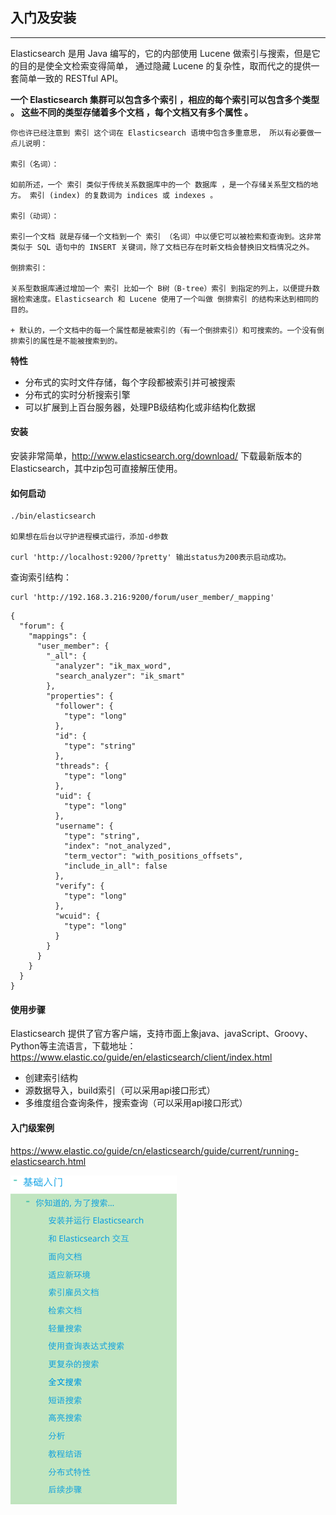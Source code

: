 ## 入门及安装


---
Elasticsearch 是用 Java 编写的，它的内部使用 Lucene 做索引与搜索，但是它的目的是使全文检索变得简单， 通过隐藏 Lucene 的复杂性，取而代之的提供一套简单一致的 RESTful API。

**一个 Elasticsearch 集群可以包含多个索引 ，相应的每个索引可以包含多个类型 。 这些不同的类型存储着多个文档 ，每个文档又有多个属性 。**

```
你也许已经注意到 索引 这个词在 Elasticsearch 语境中包含多重意思， 所以有必要做一点儿说明：

索引（名词）：

如前所述，一个 索引 类似于传统关系数据库中的一个 数据库 ，是一个存储关系型文档的地方。 索引 (index) 的复数词为 indices 或 indexes 。

索引（动词）：

索引一个文档 就是存储一个文档到一个 索引 （名词）中以便它可以被检索和查询到。这非常类似于 SQL 语句中的 INSERT 关键词，除了文档已存在时新文档会替换旧文档情况之外。

倒排索引：

关系型数据库通过增加一个 索引 比如一个 B树（B-tree）索引 到指定的列上，以便提升数据检索速度。Elasticsearch 和 Lucene 使用了一个叫做 倒排索引 的结构来达到相同的目的。

+ 默认的，一个文档中的每一个属性都是被索引的（有一个倒排索引）和可搜索的。一个没有倒排索引的属性是不能被搜索到的。
```


**特性**

* 分布式的实时文件存储，每个字段都被索引并可被搜索
* 分布式的实时分析搜索引擎
* 可以扩展到上百台服务器，处理PB级结构化或非结构化数据

#### 安装

安装非常简单，http://www.elasticsearch.org/download/ 下载最新版本的Elasticsearch，其中zip包可直接解压使用。



####  如何启动

```
./bin/elasticsearch

如果想在后台以守护进程模式运行，添加-d参数

curl 'http://localhost:9200/?pretty' 输出status为200表示启动成功。
```
	
查询索引结构：

```
curl 'http://192.168.3.216:9200/forum/user_member/_mapping'
```

```
{
  "forum": {
    "mappings": {
      "user_member": {
        "_all": {
          "analyzer": "ik_max_word",
          "search_analyzer": "ik_smart"
        },
        "properties": {
          "follower": {
            "type": "long"
          },
          "id": {
            "type": "string"
          },
          "threads": {
            "type": "long"
          },
          "uid": {
            "type": "long"
          },
          "username": {
            "type": "string",
            "index": "not_analyzed",
            "term_vector": "with_positions_offsets",
            "include_in_all": false
          },
          "verify": {
            "type": "long"
          },
          "wcuid": {
            "type": "long"
          }
        }
      }
    }
  }
}
```


#### 使用步骤


Elasticsearch 提供了官方客户端，支持市面上象java、javaScript、Groovy、Python等主流语言，下载地址：https://www.elastic.co/guide/en/elasticsearch/client/index.html

* 	创建索引结构
* 	源数据导入，build索引（可以采用api接口形式）
* 	多维度组合查询条件，搜索查询（可以采用api接口形式）


#### 入门级案例

https://www.elastic.co/guide/cn/elasticsearch/guide/current/running-elasticsearch.html

![image](img/12.png)

